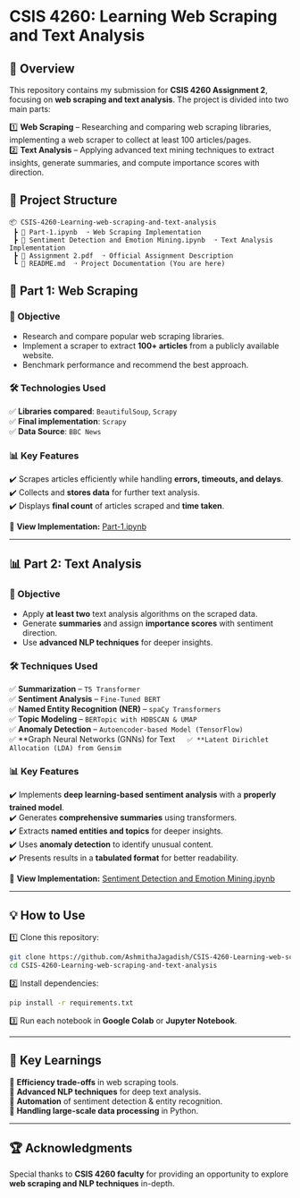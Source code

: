 # CSIS 4260: Learning Web Scraping and Text Analysis  

## 📌 Overview  
This repository contains my submission for **CSIS 4260 Assignment 2**, focusing on **web scraping and text analysis**. The project is divided into two main parts:  

1️⃣ **Web Scraping** – Researching and comparing web scraping libraries, implementing a web scraper to collect at least 100 articles/pages.  
2️⃣ **Text Analysis** – Applying advanced text mining techniques to extract insights, generate summaries, and compute importance scores with direction.  

## 📂 Project Structure  
```
📦 CSIS-4260-Learning-web-scraping-and-text-analysis  
 ┣ 📜 Part-1.ipynb  ➝ Web Scraping Implementation  
 ┣ 📜 Sentiment Detection and Emotion Mining.ipynb  ➝ Text Analysis Implementation  
 ┣ 📜 Assignment 2.pdf  ➝ Official Assignment Description  
 ┗ 📜 README.md  ➝ Project Documentation (You are here)  
```

## 🚀 Part 1: Web Scraping  
### 🔹 Objective  
- Research and compare popular web scraping libraries.  
- Implement a scraper to extract **100+ articles** from a publicly available website.  
- Benchmark performance and recommend the best approach.  

### 🛠️ Technologies Used  
✅ **Libraries compared**: `BeautifulSoup`, `Scrapy`  
✅ **Final implementation**: `Scrapy`  
✅ **Data Source**: `BBC News`  

### 📊 Key Features  
✔️ Scrapes articles efficiently while handling **errors, timeouts, and delays**.  
✔️ Collects and **stores data** for further text analysis.  
✔️ Displays **final count** of articles scraped and **time taken**.  

🔗 **View Implementation:** [Part-1.ipynb](https://github.com/AshmithaJagadish/CSIS-4260-Learning-web-scraping-and-text-analysis/blob/main/Part-1.ipynb)  

---

## 📊 Part 2: Text Analysis  
### 🔹 Objective  
- Apply **at least two** text analysis algorithms on the scraped data.  
- Generate **summaries** and assign **importance scores** with sentiment direction.  
- Use **advanced NLP techniques** for deeper insights.  

### 🛠️ Techniques Used  
✅ **Summarization** – `T5 Transformer`  
✅ **Sentiment Analysis** – `Fine-Tuned BERT`  
✅ **Named Entity Recognition (NER)** – `spaCy Transformers`  
✅ **Topic Modeling** – `BERTopic with HDBSCAN & UMAP`  
✅ **Anomaly Detection** – `Autoencoder-based Model (TensorFlow)`  
✅ **Graph Neural Networks (GNNs) for Text`  
✅ **Latent Dirichlet Allocation (LDA) from Gensim`  

### 📊 Key Features  
✔️ Implements **deep learning-based sentiment analysis** with a **properly trained model**.  
✔️ Generates **comprehensive summaries** using transformers.  
✔️ Extracts **named entities and topics** for deeper insights.  
✔️ Uses **anomaly detection** to identify unusual content.  
✔️ Presents results in a **tabulated format** for better readability.  

🔗 **View Implementation:** [Sentiment Detection and Emotion Mining.ipynb](https://github.com/AshmithaJagadish/CSIS-4260-Learning-web-scraping-and-text-analysis/blob/main/Sentiment%20Detection%20and%20Emotion%20Mining.ipynb)  

---

## 💡 How to Use  
1️⃣ Clone this repository:  
   ```sh
   git clone https://github.com/AshmithaJagadish/CSIS-4260-Learning-web-scraping-and-text-analysis.git
   cd CSIS-4260-Learning-web-scraping-and-text-analysis
   ```

2️⃣ Install dependencies:  
   ```sh
   pip install -r requirements.txt
   ```

3️⃣ Run each notebook in **Google Colab** or **Jupyter Notebook**.  

---

## 🎯 Key Learnings  
🔹 **Efficiency trade-offs** in web scraping tools.  
🔹 **Advanced NLP techniques** for deep text analysis.  
🔹 **Automation** of sentiment detection & entity recognition.  
🔹 **Handling large-scale data processing** in Python.  

---

## 🏆 Acknowledgments  
Special thanks to **CSIS 4260 faculty** for providing an opportunity to explore **web scraping and NLP techniques** in-depth.  
